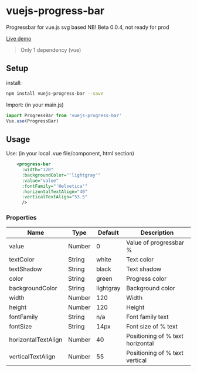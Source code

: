 # vuejs-progress-bar
Progressbar for vue.js
svg based
NB! Beta 0.0.4, not ready for prod

[Live demo](http://softwarefun.no/#/progressbar)

> Only 1 dependency (vue)

## Setup
install:
```bash
npm install vuejs-progress-bar --save
```

Import: (in your main.js)
```javascript
import ProgressBar from 'vuejs-progress-bar'
Vue.use(ProgressBar)
```
## Usage
Use: (in your local .vue file/component, html section)

```xml
    <progress-bar
      :width="120"
      :backgroundColor="'lightgray'"
      :value="value"
      :fontFamily="'Helvetica'"
      :horizontalTextAlign="40"
      :verticalTextAlign="53.5"
      />
```

### Properties

| Name      | Type              | Default     | Description                        |
| ---       | ---               | ---         | ---                                |
| value     | Number           | 0      | Value of progressbar %|
| textColor      | String           | white       | Text color |
| textShadow      | String           | black       | Text shadow |
| color     | String           | green      | Progress color|
| backgroundColor      | String           | lightgray       | Background color |
| width     | Number           | 120      | Width|
| height      | Number           | 120       | Height |
| fontFamily      | String           | n/a       | Font family text|
| fontSize     | String           | 14px       | Font size of % text|
| horizontalTextAlign     | Number           | 40      | Positioning of % text horizontal |
| verticalTextAlign      | Number           | 55       | Positioning of % text vertical |

